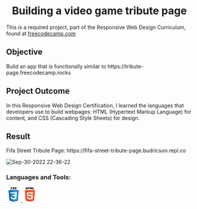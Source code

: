 <h1 align="center">Building a video game tribute page</h1>

This is a required project, part of the Responsive Web Design Curriculum, found at [freecodecamp.com](https://www.freecodecamp.org/learn/2022/responsive-web-design/)</h3>


<h2>Objective </h2>
Build an app that is functionally similar to https://tribute-page.freecodecamp.rocks

<h2>Project Outcome </h2>
In this Responsive Web Design Certification, I learned the languages that developers use to build webpages:
HTML (Hypertext Markup Language) for content, and CSS (Cascading Style Sheets) for design.

<h2>Result</h2>
Fifa Street Tribute Page: https://fifa-street-tribute-page.budricson.repl.co

![Sep-30-2022 22-36-22](https://user-images.githubusercontent.com/84242815/193359747-fab465b3-fd04-4ed5-ac24-f19123a1a7ea.gif)



<h3 align="left">Languages and Tools:</h3>
<p align="left"> <a href="https://www.w3schools.com/css/" target="_blank" rel="noreferrer"> <img src="https://raw.githubusercontent.com/devicons/devicon/master/icons/css3/css3-original-wordmark.svg" alt="css3" width="40" height="40"/> </a> <a href="https://www.w3.org/html/" target="_blank" rel="noreferrer"> <img src="https://raw.githubusercontent.com/devicons/devicon/master/icons/html5/html5-original-wordmark.svg" alt="html5" width="40" height="40"/> </a> </p>
